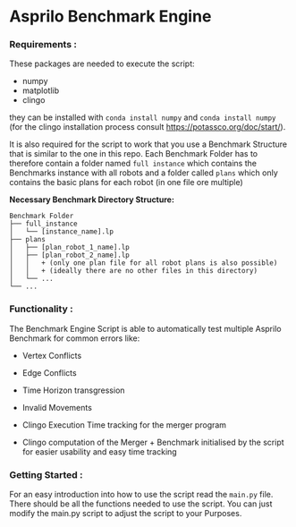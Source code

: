 # Asprilo Benchmark Engine

### Requirements :

These packages are needed to execute the script:

+ numpy
+ matplotlib
+ clingo

they can be installed with `conda install numpy` and `conda install numpy` (for the clingo installation process consult https://potassco.org/doc/start/).

It is also required for the script to work that you use a Benchmark Structure that is similar to the one in this repo. Each Benchmark Folder has to therefore contain a folder named `full instance` which contains the Benchmarks instance with all robots and a folder called `plans` which only contains the basic plans for each robot (in one file ore multiple)

**Necessary Benchmark Directory Structure:**

```
Benchmark Folder
├── full_instance
│   └── [instance_name].lp
├── plans
│	├── [plan_robot_1_name].lp
│	├── [plan_robot_2_name].lp
│	│	+ (only one plan file for all robot plans is also possible)
│	│	+ (ideally there are no other files in this directory)
│	└── ...
└── ...
```



### Functionality :

The Benchmark Engine Script is able to automatically test multiple Asprilo Benchmark for common errors like:

+ Vertex Conflicts
+ Edge Conflicts
+ Time Horizon transgression
+ Invalid Movements

+ Clingo Execution Time tracking for the merger program
+ Clingo computation of the Merger + Benchmark initialised by the script for easier usability and easy time tracking



### Getting Started :

For an easy introduction into how to use the script read the `main.py` file. There should be all the functions needed to use the script. You can just modify the main.py script to adjust the script to your Purposes.